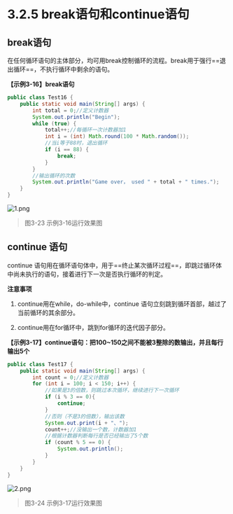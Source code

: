 # 3.2.5 break语句和continue语句

## break语句

   在任何循环语句的主体部分，均可用break控制循环的流程。break用于强行==退出循环==，不执行循环中剩余的语句。

**【示例3-16】break语句**

```java
public class Test16 {
	public static void main(String[] args) {
		int total = 0;//定义计数器
		System.out.println("Begin");
		while (true) {
			total++;//每循环一次计数器加1
			int i = (int) Math.round(100 * Math.random());
			//当i等于88时，退出循环
			if (i == 88) {
				break;
			}
		}
		//输出循环的次数
		System.out.println("Game over， used " + total + " times.");
	}
}
```

![1.png](https://www.sxt.cn/360shop/Public/admin/UEditor/20170516/1494920487770900.png)

> 图3-23 示例3-16运行效果图

## continue 语句

   continue 语句用在循环语句体中，用于==终止某次循环过程==，即跳过循环体中尚未执行的语句，接着进行下一次是否执行循环的判定。

**注意事项**

1. continue用在while，do-while中，continue 语句立刻跳到循环首部，越过了当前循环的其余部分。

2. continue用在for循环中，跳到for循环的迭代因子部分。

**【示例3-17】continue语句：把100~150之间不能被3整除的数输出，并且每行输出5个**

```java
public class Test17 {
	public static void main(String[] args) {
		int count = 0;//定义计数器
		for (int i = 100; i < 150; i++) {
			//如果是3的倍数，则跳过本次循环，继续进行下一次循环
			if (i % 3 == 0){
				continue;
			}
			//否则（不是3的倍数），输出该数
			System.out.print(i + "、");
			count++;//没输出一个数，计数器加1
			//根据计数器判断每行是否已经输出了5个数
			if (count % 5 == 0) {
				System.out.println();
			}
		}
	}
}
```

![2.png](https://www.sxt.cn/360shop/Public/admin/UEditor/20170516/1494920557116706.png)

> 图3-24 示例3-17运行效果图
